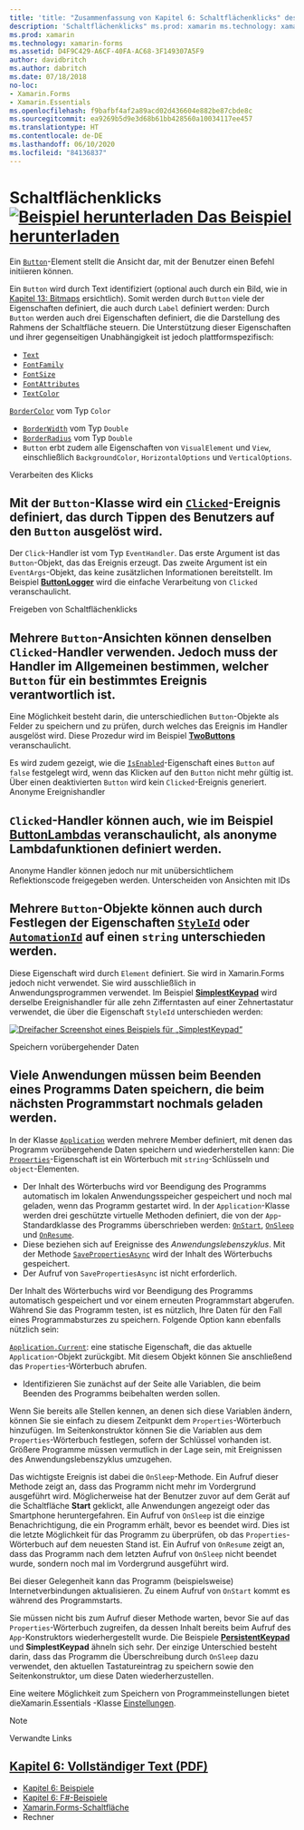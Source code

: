 ```yaml
---
title: 'title: "Zusammenfassung von Kapitel 6: Schaltflächenklicks" description: "Erstellen von mobilen Apps mit Xamarin.Forms: Zusammenfassung von Kapitel 6:'
description: 'Schaltflächenklicks" ms.prod: xamarin ms.technology: xamarin-forms ms.assetid: D4F9C429-A6CF-40FA-AC68-3F149307A5F9 author: davidbritch ms.author: dabritch ms.date: 07/18/2018 no-loc: [Xamarin.Forms, Xamarin.Essentials] Zusammenfassung von Kapitel 6:'
ms.prod: xamarin
ms.technology: xamarin-forms
ms.assetid: D4F9C429-A6CF-40FA-AC68-3F149307A5F9
author: davidbritch
ms.author: dabritch
ms.date: 07/18/2018
no-loc:
- Xamarin.Forms
- Xamarin.Essentials
ms.openlocfilehash: f9bafbf4af2a89acd02d436604e882be87cbde8c
ms.sourcegitcommit: ea9269b5d9e3d68b61bb428560a10034117ee457
ms.translationtype: HT
ms.contentlocale: de-DE
ms.lasthandoff: 06/10/2020
ms.locfileid: "84136837"
---
```

# <a name="summary-of-chapter-6-button-clicks"></a>Schaltflächenklicks [![Beispiel herunterladen](~/media/shared/download.png) Das Beispiel herunterladen](https://github.com/xamarin/xamarin-forms-book-samples/tree/master/Chapter06)

Ein [`Button`](xref:Xamarin.Forms.Button)-Element stellt die Ansicht dar, mit der Benutzer einen Befehl initiieren können.

Ein `Button` wird durch Text identifiziert (optional auch durch ein Bild, wie in [Kapitel 13: Bitmaps](chapter13.md) ersichtlich). Somit werden durch `Button` viele der Eigenschaften definiert, die auch durch `Label` definiert werden: Durch `Button` werden auch drei Eigenschaften definiert, die die Darstellung des Rahmens der Schaltfläche steuern. Die Unterstützung dieser Eigenschaften und ihrer gegenseitigen Unabhängigkeit ist jedoch plattformspezifisch:

- [`Text`](xref:Xamarin.Forms.Button.Text)
- [`FontFamily`](xref:Xamarin.Forms.Button.FontFamily)
- [`FontSize`](xref:Xamarin.Forms.Button.FontSize)
- [`FontAttributes`](xref:Xamarin.Forms.Button.FontAttributes)
- [`TextColor`](xref:Xamarin.Forms.Button.TextColor)

[`BorderColor`](xref:Xamarin.Forms.Button.BorderColor) vom Typ `Color`

- [`BorderWidth`](xref:Xamarin.Forms.Button.BorderWidth) vom Typ `Double`
- [`BorderRadius`](xref:Xamarin.Forms.Button.BorderRadius) vom Typ `Double`
- `Button` erbt zudem alle Eigenschaften von `VisualElement` und `View`, einschließlich `BackgroundColor`, `HorizontalOptions` und `VerticalOptions`.

Verarbeiten des Klicks

## <a name="processing-the-click"></a>Mit der `Button`-Klasse wird ein [`Clicked`](xref:Xamarin.Forms.Button.Clicked)-Ereignis definiert, das durch Tippen des Benutzers auf den `Button` ausgelöst wird.

Der `Click`-Handler ist vom Typ `EventHandler`. Das erste Argument ist das `Button`-Objekt, das das Ereignis erzeugt. Das zweite Argument ist ein `EventArgs`-Objekt, das keine zusätzlichen Informationen bereitstellt. Im Beispiel [**ButtonLogger**](https://github.com/xamarin/xamarin-forms-book-samples/tree/master/Chapter06/ButtonLogger) wird die einfache Verarbeitung von `Clicked` veranschaulicht.

Freigeben von Schaltflächenklicks

## <a name="sharing-button-clicks"></a>Mehrere `Button`-Ansichten können denselben `Clicked`-Handler verwenden. Jedoch muss der Handler im Allgemeinen bestimmen, welcher `Button` für ein bestimmtes Ereignis verantwortlich ist.

Eine Möglichkeit besteht darin, die unterschiedlichen `Button`-Objekte als Felder zu speichern und zu prüfen, durch welches das Ereignis im Handler ausgelöst wird. Diese Prozedur wird im Beispiel [**TwoButtons**](https://github.com/xamarin/xamarin-forms-book-samples/tree/master/Chapter06/TwoButtons) veranschaulicht.

Es wird zudem gezeigt, wie die [`IsEnabled`](xref:Xamarin.Forms.VisualElement.IsEnabled)-Eigenschaft eines `Button` auf `false` festgelegt wird, wenn das Klicken auf den `Button` nicht mehr gültig ist. Über einen deaktivierten `Button` wird kein `Clicked`-Ereignis generiert. Anonyme Ereignishandler

## <a name="anonymous-event-handlers"></a>`Clicked`-Handler können auch, wie im Beispiel [**ButtonLambdas**](https://github.com/xamarin/xamarin-forms-book-samples/tree/master/Chapter06/ButtonLambdas) veranschaulicht, als anonyme Lambdafunktionen definiert werden.

Anonyme Handler können jedoch nur mit unübersichtlichem Reflektionscode freigegeben werden. Unterscheiden von Ansichten mit IDs

## <a name="distinguishing-views-with-ids"></a>Mehrere `Button`-Objekte können auch durch Festlegen der Eigenschaften [`StyleId`](xref:Xamarin.Forms.Element.StyleId) oder [`AutomationId`](xref:Xamarin.Forms.Element.AutomationId) auf einen `string` unterschieden werden.

Diese Eigenschaft wird durch `Element` definiert. Sie wird in Xamarin.Forms jedoch nicht verwendet. Sie wird ausschließlich in Anwendungsprogrammen verwendet. Im Beispiel [**SimplestKeypad**](https://github.com/xamarin/xamarin-forms-book-samples/tree/master/Chapter06/SimplestKeypad) wird derselbe Ereignishandler für alle zehn Zifferntasten auf einer Zehnertastatur verwendet, die über die Eigenschaft `StyleId` unterschieden werden:

[![Dreifacher Screenshot eines Beispiels für „SimplestKeypad“](images/ch06fg04-small.png "Rechner")](images/ch06fg04-large.png#lightbox "Rechner")

Speichern vorübergehender Daten

## <a name="saving-transient-data"></a>Viele Anwendungen müssen beim Beenden eines Programms Daten speichern, die beim nächsten Programmstart nochmals geladen werden.

In der Klasse [`Application`](xref:Xamarin.Forms.Application) werden mehrere Member definiert, mit denen das Programm vorübergehende Daten speichern und wiederherstellen kann: Die [`Properties`](xref:Xamarin.Forms.Application.Properties)-Eigenschaft ist ein Wörterbuch mit `string`-Schlüsseln und `object`-Elementen.

- Der Inhalt des Wörterbuchs wird vor Beendigung des Programms automatisch im lokalen Anwendungsspeicher gespeichert und noch mal geladen, wenn das Programm gestartet wird. In der `Application`-Klasse werden drei geschützte virtuelle Methoden definiert, die von der `App`-Standardklasse des Programms überschrieben werden: [`OnStart`](xref:Xamarin.Forms.Application.OnStart), [`OnSleep`](xref:Xamarin.Forms.Application.OnSleep) und [`OnResume`](xref:Xamarin.Forms.Application.OnResume).
- Diese beziehen sich auf Ereignisse des *Anwendungslebenszyklus*. Mit der Methode [`SavePropertiesAsync`](xref:Xamarin.Forms.Application.SavePropertiesAsync) wird der Inhalt des Wörterbuchs gespeichert.
- Der Aufruf von `SavePropertiesAsync` ist nicht erforderlich.

Der Inhalt des Wörterbuchs wird vor Beendigung des Programms automatisch gespeichert und vor einem erneuten Programmstart abgerufen. Während Sie das Programm testen, ist es nützlich, Ihre Daten für den Fall eines Programmabsturzes zu speichern. Folgende Option kann ebenfalls nützlich sein:

[`Application.Current`](xref:Xamarin.Forms.Application.Current): eine statische Eigenschaft, die das aktuelle `Application`-Objekt zurückgibt. Mit diesem Objekt können Sie anschließend das `Properties`-Wörterbuch abrufen.

- Identifizieren Sie zunächst auf der Seite alle Variablen, die beim Beenden des Programms beibehalten werden sollen.

Wenn Sie bereits alle Stellen kennen, an denen sich diese Variablen ändern, können Sie sie einfach zu diesem Zeitpunkt dem `Properties`-Wörterbuch hinzufügen. Im Seitenkonstruktor können Sie die Variablen aus dem `Properties`-Wörterbuch festlegen, sofern der Schlüssel vorhanden ist. Größere Programme müssen vermutlich in der Lage sein, mit Ereignissen des Anwendungslebenszyklus umzugehen.

Das wichtigste Ereignis ist dabei die `OnSleep`-Methode. Ein Aufruf dieser Methode zeigt an, dass das Programm nicht mehr im Vordergrund ausgeführt wird. Möglicherweise hat der Benutzer zuvor auf dem Gerät auf die Schaltfläche **Start** geklickt, alle Anwendungen angezeigt oder das Smartphone heruntergefahren. Ein Aufruf von `OnSleep` ist die einzige Benachrichtigung, die ein Programm erhält, bevor es beendet wird. Dies ist die letzte Möglichkeit für das Programm zu überprüfen, ob das `Properties`-Wörterbuch auf dem neuesten Stand ist. Ein Aufruf von `OnResume` zeigt an, dass das Programm nach dem letzten Aufruf von `OnSleep` nicht beendet wurde, sondern noch mal im Vordergrund ausgeführt wird.

Bei dieser Gelegenheit kann das Programm (beispielsweise) Internetverbindungen aktualisieren. Zu einem Aufruf von `OnStart` kommt es während des Programmstarts.

Sie müssen nicht bis zum Aufruf dieser Methode warten, bevor Sie auf das `Properties`-Wörterbuch zugreifen, da dessen Inhalt bereits beim Aufruf des `App`-Konstruktors wiederhergestellt wurde. Die Beispiele [**PersistentKeypad**](https://github.com/xamarin/xamarin-forms-book-samples/tree/master/Chapter06/PersistentKeypad) und **SimplestKeypad** ähneln sich sehr. Der einzige Unterschied besteht darin, dass das Programm die Überschreibung durch `OnSleep` dazu verwendet, den aktuellen Tastatureintrag zu speichern sowie den Seitenkonstruktor, um diese Daten wiederherzustellen.

Eine weitere Möglichkeit zum Speichern von Programmeinstellungen bietet dieXamarin.Essentials -Klasse [Einstellungen](~/essentials/preferences.md).

> [!NOTE]
> Verwandte Links

## <a name="related-links"></a>[Kapitel 6: Vollständiger Text (PDF)](https://download.xamarin.com/developer/xamarin-forms-book/XamarinFormsBook-Ch06-Apr2016.pdf)

- [Kapitel 6: Beispiele](https://github.com/xamarin/xamarin-forms-book-samples/tree/master/Chapter06)
- [Kapitel 6: F#-Beispiele](https://github.com/xamarin/xamarin-forms-book-samples/tree/master/Chapter06/FS)
- [Xamarin.Forms-Schaltfläche](~/xamarin-forms/user-interface/button.md)
- Rechner
